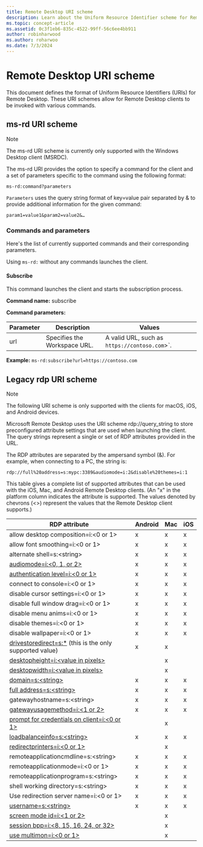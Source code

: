```yaml
---
title: Remote Desktop URI scheme
description: Learn about the Uniform Resource Identifier scheme for Remote Desktop clients
ms.topic: concept-article
ms.assetid: 0c3f1eb6-835c-4522-99ff-56c6ee4bb911
author: robinharwood
ms.author: roharwoo
ms.date: 7/3/2024
---
```

# Remote Desktop URI scheme

This document defines the format of Uniform Resource Identifiers (URIs) for Remote Desktop. These URI schemes allow for Remote Desktop clients to be invoked with various commands.

## ms-rd URI scheme

>[!NOTE]
> The ms-rd URI scheme is currently only supported with the Windows Desktop client (MSRDC).

The ms-rd URI provides the option to specify a command for the client and a set of parameters specific to the command using the following format:

```
ms-rd:command?parameters
```

`Parameters` uses the query string format of key=value pair separated by & to provide additional information for the given command:

```
param1=value1&param2=value2&…
```

### Commands and parameters

Here's the list of currently supported commands and their corresponding parameters.

Using `ms-rd:` without any commands launches the client.

#### Subscribe

This command launches the client and starts the subscription process.

**Command name:** subscribe

**Command parameters:**

| Parameter | Description                  | Values |
|-----------|------------------------------|--------|
| url       | Specifies the Workspace URL. | A valid URL, such as `https://contoso.com`>`. |

**Example:** `ms-rd:subscribe?url=https://contoso.com`

## Legacy rdp URI scheme

>[!NOTE]
> The following URI scheme is only supported with the clients for macOS, iOS, and Android devices.

Microsoft Remote Desktop uses the URI scheme rdp://query_string to store preconfigured attribute settings that are used when launching the client. The query strings represent a single or set of RDP attributes provided in the URL.

The RDP attributes are separated by the ampersand symbol (&). For example, when connecting to a PC, the string is:

```
rdp://full%20address=s:mypc:3389&audiomode=i:2&disable%20themes=i:1
```

This table gives a complete list of supported attributes that can be used with the iOS, Mac, and Android Remote Desktop clients. (An "x" in the platform column indicates the attribute is supported. The values denoted by chevrons (<>) represent the values that the Remote Desktop client supports.)

| RDP attribute                                           | Android | Mac | iOS |
|---------------------------------------------------------|---------|-----|-----|
| allow desktop composition=i:&lt;0 or 1&gt;              | x       | x   | x   |
| allow font smoothing=i:<0 or 1&gt;                      | x       | x   | x   |
| alternate shell=s:&lt;string&gt;                        | x       | x   | x   |
| [audiomode=i:&lt;0, 1, or 2&gt;](/previous-versions/windows/it-pro/windows-server-2008-r2-and-2008/ff393707(v=ws.10)) | x       | x   | x   |
| [authentication level=i:&lt;0 or 1&gt;](/previous-versions/windows/it-pro/windows-server-2008-r2-and-2008/ff393709(v=ws.10)) | x       | x   | x   |
| connect to console=i:&lt;0 or 1&gt;                     | x       | x   | x   |
| disable cursor settings=i:&lt;0 or 1&gt;                | x       | x   | x   |
| disable full window drag=i:&lt;0 or 1&gt;               | x       | x   | x   |
| disable menu anims=i:&lt;0 or 1&gt;                     | x       | x   | x   |
| disable themes=i:&lt;0 or 1&gt;                         | x       | x   | x   |
| disable wallpaper=i:&lt;0 or 1&gt;                      | x       | x   | x   |
| [drivestoredirect=s:*](/previous-versions/windows/it-pro/windows-server-2008-r2-and-2008/ff393728(v=ws.10)) (this is the only supported value) | x       | x   |     |
| [desktopheight=i:&lt;value in pixels&gt;](/previous-versions/windows/it-pro/windows-server-2008-r2-and-2008/ff393702(v=ws.10)) |         | x   |     |
| [desktopwidth=i:&lt;value in pixels&gt;](/previous-versions/windows/it-pro/windows-server-2008-r2-and-2008/ff393697(v=ws.10))  |         | x   |     |
| [domain=s:&lt;string&gt;](/previous-versions/windows/it-pro/windows-server-2008-r2-and-2008/ff393673(v=ws.10))                 | x | x | x |
| [full address=s:&lt;string&gt;](/previous-versions/windows/it-pro/windows-server-2008-r2-and-2008/ff393661(v=ws.10))           | x | x | x |
| gatewayhostname=s:&lt;string&gt;                  | x | x | x |
| [gatewayusagemethod=i:&lt;1 or 2&gt;](/windows/win32/termserv/imsrdpclienttransportsettings-gatewayusagemethod)                | x | x | x |
| [prompt for credentials on client=i:&lt;0 or 1&gt;](/previous-versions/windows/it-pro/windows-server-2008-r2-and-2008/ff393660(v=ws.10)) |   | x |   |
| [loadbalanceinfo=s:&lt;string&gt;](/previous-versions/windows/it-pro/windows-server-2008-r2-and-2008/ff393684(v=ws.10))                  | x | x | x |
| [redirectprinters=i:&lt;0 or 1&gt;](/previous-versions/windows/it-pro/windows-server-2008-r2-and-2008/ff393671(v=ws.10))                 |   | x |   |
| remoteapplicationcmdline=s:&lt;string&gt;         | x | x | x |
| remoteapplicationmode=i:&lt;0 or 1&gt;            | x | x | x |
| remoteapplicationprogram=s:&lt;string&gt;         | x | x | x |
| shell working directory=s:&lt;string&gt;          | x | x | x |
| Use redirection server name=i:&lt;0 or 1&gt;      | x | x | x |
| [username=s:&lt;string&gt;](/previous-versions/windows/it-pro/windows-server-2008-r2-and-2008/ff393678(v=ws.10))                  | x | x | x |
| [screen mode id=i:&lt;1 or 2&gt;](/previous-versions/windows/it-pro/windows-server-2008-r2-and-2008/ff393692(v=ws.10))            |   | x |   |
| [session bpp=i:&lt;8, 15, 16, 24, or 32&gt;](/previous-versions/windows/it-pro/windows-server-2008-r2-and-2008/ff393680(v=ws.10)) |   | x |   |
| [use multimon=i:&lt;0 or 1&gt;](/previous-versions/windows/it-pro/windows-server-2008-r2-and-2008/ff393695(v=ws.10))              |   | x |   |

